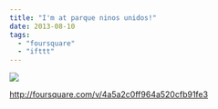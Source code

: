 ```yaml
---
title: "I'm at parque ninos unidos!"
date: 2013-08-10
tags: 
  - "foursquare"
  - "ifttt"
---
```


![](images/staticmap?center=37.75436654,-122.41367518901825&zoom=16&size=710x440&maptype=roadmap&sensor=false&markers=color:red%7C37.75436654,-122.41367518901825)  
  
http://foursquare.com/v/4a5a2c0ff964a520cfb91fe3
